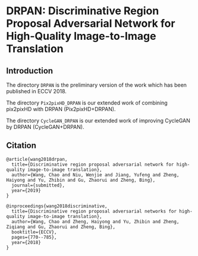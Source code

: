 # DRPAN: Discriminative Region Proposal Adversarial Network for High-Quality Image-to-Image Translation

## Introduction

The directory `DRPAN` is the preliminary version of the work which has been published in ECCV 2018.

The directory `Pix2pixHD_DRPAN` is our extended work of combining pix2pixHD with DRPAN (Pix2pixHD+DRPAN).

The directory `CycleGAN_DRPAN` is our extended work of improving CycleGAN by DRPAN (CycleGAN+DRPAN).

## Citation
```
@article{wang2018drpan,
  title={Discriminative region proposal adversarial network for high-quality image-to-image translation},
  author={Wang, Chao and Niu, Wenjie and Jiang, Yufeng and Zheng, Haiyong and Yu, Zhibin and Gu, Zhaorui and Zheng, Bing},
  journal={submitted},
  year={2019}
}

@inproceedings{wang2018discriminative,
  title={Discriminative region proposal adversarial networks for high-quality image-to-image translation},
  author={Wang, Chao and Zheng, Haiyong and Yu, Zhibin and Zheng, Ziqiang and Gu, Zhaorui and Zheng, Bing},
  booktitle={ECCV},
  pages={770--785},
  year={2018}
}
```

